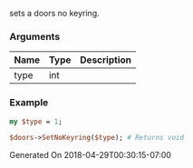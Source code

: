 sets a doors no keyring.
### Arguments
**Name**|**Type**|**Description**
:---|:---|:---
type|int|

### Example

```perl
my $type = 1;

$doors->SetNoKeyring($type); # Returns void
```


Generated On 2018-04-29T00:30:15-07:00